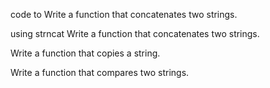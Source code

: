 code to Write a function that concatenates two strings.

using strncat Write a function that concatenates two strings.

Write a function that copies a string.

Write a function that compares two strings.
